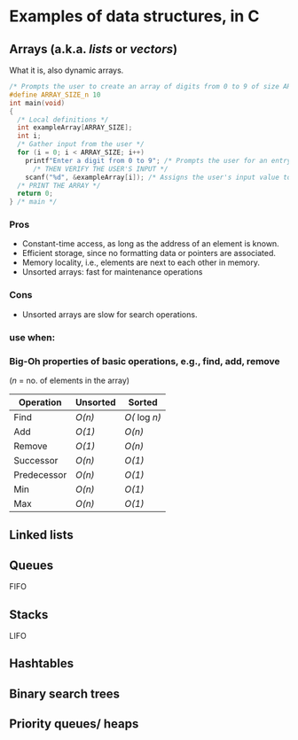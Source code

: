 # Examples of data structures, in C
## Arrays (a.k.a. _lists_ or _vectors_)
What it is, also dynamic arrays.
```c
/* Prompts the user to create an array of digits from 0 to 9 of size ARRAY_SIZE */
#define ARRAY_SIZE_n 10 
int main(void)
{
  /* Local definitions */
  int exampleArray[ARRAY_SIZE];
  int i;
  /* Gather input from the user */
  for (i = 0; i < ARRAY_SIZE; i++)
    printf"Enter a digit from 0 to 9"; /* Prompts the user for an entry of the array */
      /* THEN VERIFY THE USER'S INPUT */
    scanf("%d", &exampleArray[i]); /* Assigns the user's input value to the current element in the array */
  /* PRINT THE ARRAY */
  return 0;
} /* main */
```
### Pros 
* Constant-time access, as long as the address of an element is known.  
* Efficient storage, since no formatting data or pointers are associated.  
* Memory locality, i.e., elements are next to each other in memory.  
* Unsorted arrays: fast for maintenance operations 
### Cons 
* Unsorted arrays are slow for search operations. 
### use when:
### Big-Oh properties of basic operations, e.g., find, add, remove
(_n_ = no. of elements in the array)

Operation | Unsorted | Sorted
--------- | -------- | ------
Find | _O(n)_ | _O(_ log _n)_
Add | _O(1)_ | _O(n)_
Remove | _O(1)_ | _O(n)_
Successor | _O(n)_ | _O(1)_
Predecessor | _O(n)_ | _O(1)_
Min | _O(n)_ | _O(1)_
Max | _O(n)_ | _O(1)_

## Linked lists
## Queues
FIFO
## Stacks
LIFO
## Hashtables
## Binary search trees
## Priority queues/ heaps
